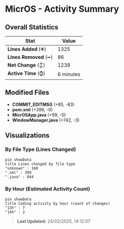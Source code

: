 # MicrOS - Activity Summary 

## Overall Statistics

| Stat                   | Value                                                             |
| ---------------------- | ----------------------------------------------------------------- |
| **Lines Added** (➕)   | 1325                                          |
| **Lines Removed** (➖) | 86                                        |
| **Net Change** (↕)    | 1239                |
| **Active Time** (⌚)   | 6 minutes |


## Modified Files
- **COMMIT_EDITMSG** (+85, -83)
- **pom.xml** (+399, -0)
- **MicrOSApp.java** (+99, -0)
- **WindowManager.java** (+742, -3)

## Visualizations

### By File Type (Lines Changed)

```mermaid
pie showData
title Lines changed by file type
"unknown" : 168
".xml" : 399
".java" : 844
```

### By Hour (Estimated Activity Count)

```mermaid
pie showData
title Coding activity by hour (count of changes)
"13h" : 7
"14h" : 2
```


> **Last Updated:** 24/02/2025, 14:12:07